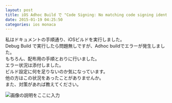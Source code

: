```yaml
---
layout: post
title: iOS Adhoc Build で "Code Signing: No matching code signing identity found" エラーが発生する
date: 2015-01-19 04:25:50
categories: ios monaca
---
```

<p>私はドキュメントの手順通り、iOSビルドを実行しました。<br>
Debug Build で実行したら問題無しですが、Adhoc buildでエラーが発生しました。<br>
もちろん、配布用の手順とおりに行いました。<br>
エラー状況は添付しました。<br>
ビルド設定に何を足りないのか気になっています。<br>
他の方はこの状況をあったことがありませんか。<br>
また、対策があれば教えてください。</p>

<p><img src="https://i.stack.imgur.com/sYIJb.png" alt="画像の説明をここに入力"></p>
